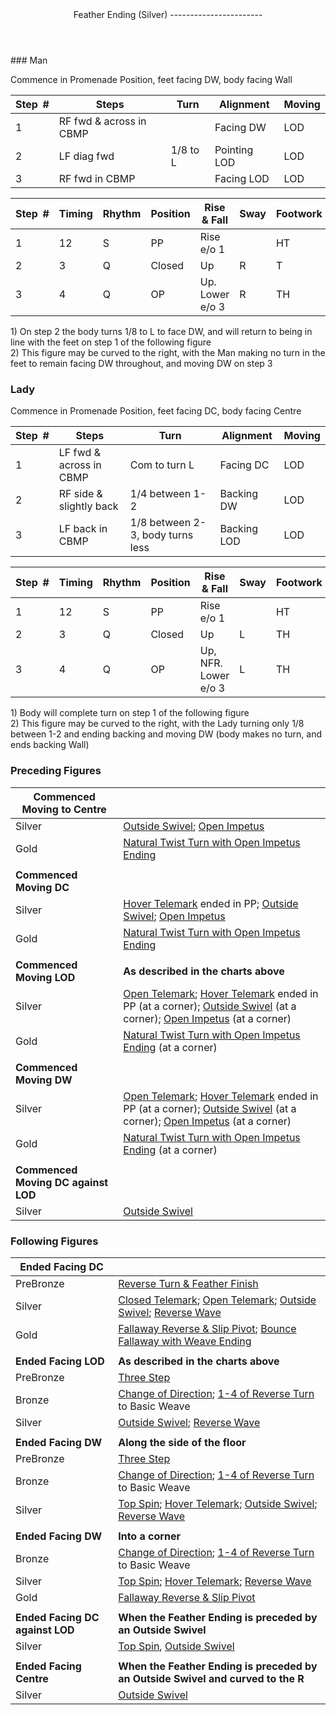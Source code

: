 <header>Feather Ending (Silver)
-----------------------

 </header>### Man

Commence in Promenade Position, feet facing DW, body facing Wall

 | **Step<span style="color:white">\_</span>\#** | **Steps** | **Turn** | **Alignment** | **Moving** |
|---|---|---|---|---|
| 1 | RF fwd &amp; across in CBMP |  | Facing DW | LOD |
| 2 | LF diag fwd | 1/8 to L | Pointing LOD | LOD |
| 3 | RF fwd in CBMP |  | Facing LOD | LOD |

 | **Step<span style="color:white">\_</span>\#** | **Timing** | **Rhythm** | **Position** | **Rise &amp; Fall** | **Sway** | **Footwork** |
|---|---|---|---|---|---|---|
| 1 | 12 | S | PP | Rise e/o 1 |  | HT |
| 2 | 3 | Q | Closed | Up | R | T |
| 3 | 4 | Q | OP | Up. Lower e/o 3 | R | TH |

1\) On step 2 the body turns 1/8 to L to face DW, and will return to being in line with the feet on step 1 of the following figure  
 2) This figure may be curved to the right, with the Man making no turn in the feet to remain facing DW throughout, and moving DW on step 3

### Lady

Commence in Promenade Position, feet facing DC, body facing Centre

 | **Step<span style="color:white">\_</span>\#** | **Steps** | **Turn** | **Alignment** | **Moving** |
|---|---|---|---|---|
| 1 | LF fwd &amp; across in CBMP | Com to turn L | Facing DC | LOD |
| 2 | RF side &amp; slightly back | 1/4 between 1-2 | Backing DW | LOD |
| 3 | LF back in CBMP | 1/8 between 2-3, body turns less | Backing LOD | LOD |

 | **Step<span style="color:white">\_</span>\#** | **Timing** | **Rhythm** | **Position** | **Rise &amp; Fall** | **Sway** | **Footwork** |
|---|---|---|---|---|---|---|
| 1 | 12 | S | PP | Rise e/o 1 |  | HT |
| 2 | 3 | Q | Closed | Up | L | TH |
| 3 | 4 | Q | OP | Up, NFR. Lower e/o 3 | L | TH |

1\) Body will complete turn on step 1 of the following figure  
 2) This figure may be curved to the right, with the Lady turning only 1/8 between 1-2 and ending backing and moving DW (body makes no turn, and ends backing Wall)

### Preceding Figures

 | **Commenced Moving to Centre** |  |
|---|---|
| Silver | [Outside Swivel](outside_swivel.md); [Open Impetus](open_impetus.md) |
| Gold | [Natural Twist Turn with Open Impetus Ending](twist_turn_open_impetus.md) |
|  |  |
| **Commenced Moving DC** |  |
| Silver | [Hover Telemark](hover_telemark.md) ended in PP; [Outside Swivel](outside_swivel.md); [Open Impetus](open_impetus.md) |
| Gold | [Natural Twist Turn with Open Impetus Ending](twist_turn_open_impetus.md) |
|  |  |
| **Commenced Moving LOD** | **As described in the charts above** |
| Silver | [Open Telemark](open_telemark.md); [Hover Telemark](hover_telemark.md) ended in PP (at a corner); [Outside Swivel](outside_swivel.md) (at a corner); [Open Impetus](open_impetus.md) (at a corner) |
| Gold | [Natural Twist Turn with Open Impetus Ending](twist_turn_open_impetus.md) (at a corner) |
|  |  |
| **Commenced Moving DW** |  |
| Silver | [Open Telemark](open_telemark.md); [Hover Telemark](hover_telemark.md) ended in PP (at a corner); [Outside Swivel](outside_swivel.md) (at a corner); [Open Impetus](open_impetus.md) (at a corner) |
| Gold | [Natural Twist Turn with Open Impetus Ending](twist_turn_open_impetus.md) (at a corner) |
|  |  |
| **Commenced Moving DC against LOD** |  |
| Silver | [Outside Swivel](outside_swivel.md) |

### Following Figures

 | **Ended Facing DC** |  |
|---|---|
| PreBronze | [Reverse Turn &amp; Feather Finish](reverse_turn.md) |
| Silver | [Closed Telemark](closed_telemark.md); [Open Telemark](open_telemark.md); [Outside Swivel](outside_swivel.md); [Reverse Wave](reverse_wave.md) |
| Gold | [Fallaway Reverse &amp; Slip Pivot](fallaway_reverse.md); [Bounce Fallaway with Weave Ending](bounce_fallaway.md) |
|  |  |
| **Ended Facing LOD** | **As described in the charts above** |
| PreBronze | [Three Step](three_step.md) |
| Bronze | [Change of Direction](change_direction.md); [1-4 of Reverse Turn](reverse_turn.md) to Basic Weave |
| Silver | [Outside Swivel](outside_swivel.md); [Reverse Wave](reverse_wave.md) |
|  |  |
| **Ended Facing DW** | **Along the side of the floor** |
| PreBronze | [Three Step](three_step.md) |
| Bronze | [Change of Direction](change_direction.md); [1-4 of Reverse Turn](reverse_turn.md) to Basic Weave |
| Silver | [Top Spin](top_spin.md); [Hover Telemark](hover_telemark.md); [Outside Swivel](outside_swivel.md); [Reverse Wave](reverse_wave.md) |
|  |  |
| **Ended Facing DW** | **Into a corner** |
| Bronze | [Change of Direction](change_direction.md); [1-4 of Reverse Turn](reverse_turn.md) to Basic Weave |
| Silver | [Top Spin](top_spin.md); [Hover Telemark](hover_telemark.md); [Reverse Wave](reverse_wave.md) |
| Gold | [Fallaway Reverse &amp; Slip Pivot](fallaway_reverse.md) |
|  |  |
| **Ended Facing DC against LOD** | **When the Feather Ending is preceded by an Outside Swivel** |
| Silver | [Top Spin](top_spin.md), [Outside Swivel](outside_swivel.md) |
|  |  |
| **Ended Facing Centre** | **When the Feather Ending is preceded by an Outside Swivel and curved to the R** |
| Silver | [Outside Swivel](outside_swivel.md) |